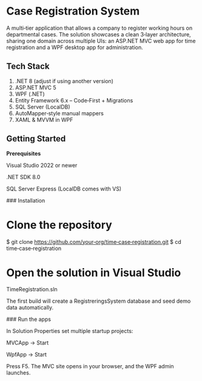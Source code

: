 <h1>Case Registration System</h1>
A multi‑tier application that allows a company to register working hours on departmental cases. The solution showcases a clean 3‑layer architecture, sharing one domain across multiple UIs: an ASP.NET MVC web app for time registration and a WPF desktop app for administration.



<h2>Tech Stack</h2>
<ol>
<li>.NET 8 (adjust if using another version)</li>

<li>ASP.NET MVC 5</li>

<li>WPF (.NET)</li>

<li>Entity Framework 6.x – Code‑First + Migrations</li>

<li>SQL Server (LocalDB)</li>

<li>AutoMapper‑style manual mappers</li>

<li>XAML & MVVM in WPF</li>
</ol>

<h2>Getting Started</h2>

<strong>Prerequisites</strong>

Visual Studio 2022 or newer

.NET SDK 8.0

SQL Server Express (LocalDB comes with VS)

### Installation

# Clone the repository
$ git clone https://github.com/your‑org/time‑case‑registration.git
$ cd time‑case‑registration

# Open the solution in Visual Studio
TimeRegistration.sln

The first build will create a RegistreringsSystem database and seed demo data automatically.

### Run the apps

In Solution Properties set multiple startup projects:

MVCApp → Start

WpfApp → Start

Press F5. The MVC site opens in your browser, and the WPF admin launches.
